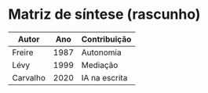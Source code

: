 # Matriz de síntese (rascunho)
| Autor | Ano | Contribuição |
|-------|-----|--------------|
| Freire | 1987 | Autonomia |
| Lévy | 1999 | Mediação |
| Carvalho | 2020 | IA na escrita |